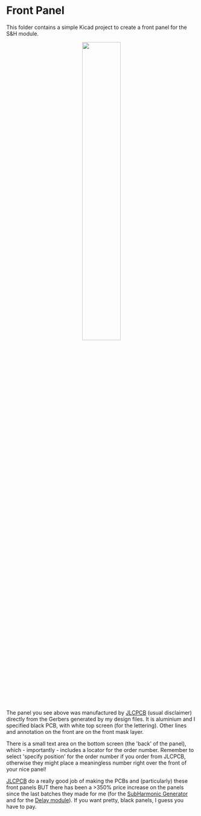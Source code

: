 # Front Panel

This folder contains a simple Kicad project to create a front panel for the S&H module.

<p width=100%, align="center">
<img width=45%, src="https://github.com/m0xpd/sample-and-hold/assets/3152962/f5c30b93-52f7-4dcd-9e76-d783ad83cc51">
</p>  

The panel you see above was manufactured by [JLCPCB](https://jlcpcb.com/) (usual disclaimer) directly from the Gerbers generated by my design files.
It is aluminium and I specified black PCB, with white top screen (for the lettering). Other lines and annotation on the front 
are on the front mask layer.

There is a small text area on the bottom screen (the 'back' of the panel), which - importantly - includes a locator for the order 
number. Remember to select 'specify position' for the order number if you order from JLCPCB, otherwise they might place a meaningless 
number right over the front of your nice panel!

[JLCPCB](https://jlcpcb.com/) do a really good job of making the PCBs and (particularly) these front panels BUT there has been a >350% price increase on the panels since 
the last batches they made for me (for the [SubHarmonic Generator](https://github.com/m0xpd/SubHarmonics) and for the [Delay module](https://github.com/m0xpd/encore)). If you want pretty, black panels, I 
guess you have to pay. 
